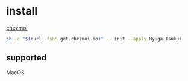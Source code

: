 # install

[chezmoi](https://www.chezmoi.io/)

```sh
sh -c "$(curl -fsLS get.chezmoi.io)" -- init --apply Hyuga-Tsukui
```

## supported

MacOS
